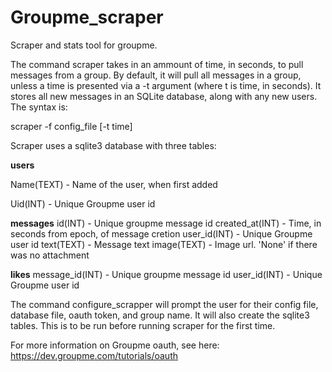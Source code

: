 Groupme_scraper
=======

Scraper and stats tool for groupme.

The command scraper takes in an ammount of time, in seconds, to pull messages from a group.  By default, it will pull all messages in a group, unless a time is presented via a -t argument (where t is time, in seconds).  It stores all new messages in an SQLite database, along with any new users.  The syntax is:

scraper -f config_file [-t time]

Scraper uses a sqlite3 database with three tables:

**users**

Name(TEXT) - Name of the user, when first added

Uid(INT) - Unique Groupme user id

**messages**
id(INT) - Unique groupme message id
created_at(INT) - Time, in seconds from epoch, of message cretion
user_id(INT) - Unique Groupme user id
text(TEXT) - Message text
image(TEXT) - Image url.  'None' if there was no attachment

**likes**
message_id(INT) - Unique groupme message id
user_id(INT) - Unique Groupme user id

The command configure_scrapper will prompt the user for their config file, database file, oauth token, and group name.  It will also create the sqlite3 tables.  This is to be run before running scraper for the first time.

For more information on Groupme oauth, see here: https://dev.groupme.com/tutorials/oauth
